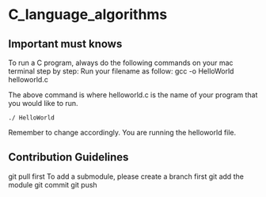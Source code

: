 # C_language_algorithms

## Important must knows 
To run a C program, always do the following commands on your mac terminal step by step: 
Run your filename as follow:
    gcc -o HelloWorld helloworld.c 
    
The above command is where helloworld.c is the name of your program that you would like to run.

    ./ HelloWorld 
    
Remember to change accordingly. You are running the helloworld file.


## Contribution Guidelines
git pull first
To add a submodule, please create a branch first 
git add the module
git commit 
git push 
